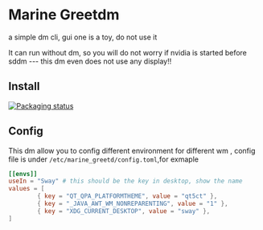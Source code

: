 # Marine Greetdm

a simple dm cli, gui one is a toy, do not use it

It can run without dm, so you will do not worry if nvidia is started before sddm --- this dm even does not use any display!!

## Install

[![Packaging status](https://repology.org/badge/vertical-allrepos/marine-greetd.svg)](https://repology.org/project/marine-greetd/versions)

## Config

This dm allow you to config different environment for different wm , config file is under `/etc/marine_greetd/config.toml`,for exmaple

```toml
[[envs]]
useIn = "Sway" # this should be the key in desktop, show the name
values = [
        { key = "QT_QPA_PLATFORMTHEME", value = "qt5ct" },
        { key = "_JAVA_AWT_WM_NONREPARENTING", value = "1" },
        { key = "XDG_CURRENT_DESKTOP", value = "sway" },
]
```
